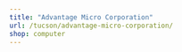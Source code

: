 ```yaml
---
title: "Advantage Micro Corporation"
url: /tucson/advantage-micro-corporation/
shop: computer
---
```

